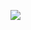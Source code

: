 ![](https://github-readme-stats.vercel.app/api?username=developer-young&show_icons=true&theme=tokyonight)